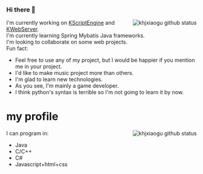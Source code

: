 ### Hi there 👋

<!--
**khjxiaogu/khjxiaogu** is a ✨ _special_ ✨ repository because its `README.md` (this file) appears on your GitHub profile.

Here are some ideas to get you started:

- 🔭 I’m currently working on ...
- 🌱 I’m currently learning ...
- 👯 I’m looking to collaborate on ...
- 🤔 I’m looking for help with ...
- 💬 Ask me about ...
- 📫 How to reach me: ...
- 😄 Pronouns: ...
- ⚡ Fun fact: ...
-->
<img align="right" alt="khjxiaogu github status" src="https://github-readme-stats.vercel.app/api?username=khjxiaogu&show_icons=true&hide_border=true&theme=radical"></img>
I'm currently working on [KScriptEngine](https://github.com/khjxiaogu/KScriptEngine) and [KWebServer](https://github.com/khjxiaogu/KWebServer).  
I'm currently learning Spring Mybatis Java frameworks.  
I'm looking to collaborate on some web projects.  
Fun fact:  
- Feel free to use any of my project, but I would be happier if you mention me in your project.  
- I'd like to make music project more than others.  
- I'm glad to learn new technologies.  
- As you see, I'm mainly a game developer.  
- I think python's syntax is terrible so I'm not going to learn it by now.  
# my profile
<img align="right" alt="khjxiaogu github status" src="https://github-readme-stats.vercel.app/api/top-langs/?username=khjxiaogu&show_icons=true&hide_border=true&theme=radical"></img>
I can program in:  
- Java
- C/C++
- C#
- Javascript+html+css

